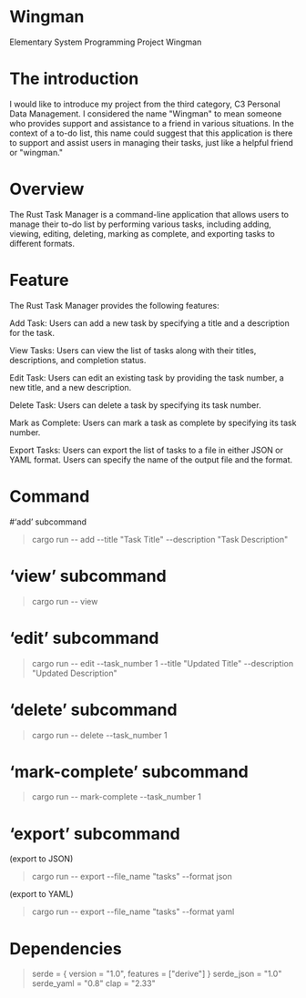 # Wingman
Elementary System Programming Project Wingman

# The introduction
I would like to introduce my project from the third category, C3 Personal Data Management. I considered the name "Wingman" to mean someone who provides support and assistance to a friend in various situations. In the context of a to-do list, this name could suggest that this application is there to support and assist users in managing their tasks, just like a helpful friend or "wingman."

# Overview 
The Rust Task Manager is a command-line application that allows users to manage their to-do list by performing various tasks, including adding, viewing, editing, deleting, marking as complete, and exporting tasks to different formats.



# Feature 
The Rust Task Manager provides the following features: 

Add Task: Users can add a new task by specifying a title and a description for the task. 

View Tasks: Users can view the list of tasks along with their titles, descriptions, and completion status. 

Edit Task: Users can edit an existing task by providing the task number, a new title, and a new description. 

Delete Task: Users can delete a task by specifying its task number. 

Mark as Complete: Users can mark a task as complete by specifying its task number. 

Export Tasks: Users can export the list of tasks to a file in either JSON or YAML format. Users can specify the name of the output file and the format.



# Command 
#‘add’ subcommand
> cargo run -- add --title "Task Title" --description "Task Description"

# ‘view’ subcommand
> cargo run -- view

# ‘edit’ subcommand
> cargo run -- edit --task_number 1 --title "Updated Title" --description "Updated Description"

# ‘delete’ subcommand
> cargo run -- delete --task_number 1

# ‘mark-complete’ subcommand
> cargo run -- mark-complete --task_number 1

# ‘export’ subcommand
(export to JSON)
> cargo run -- export --file_name "tasks" --format json

(export to YAML)
> cargo run -- export --file_name "tasks" --format yaml

# Dependencies
> serde = { version = "1.0", features = ["derive"] }
> serde_json = "1.0"
> serde_yaml = "0.8"
> clap = "2.33"

